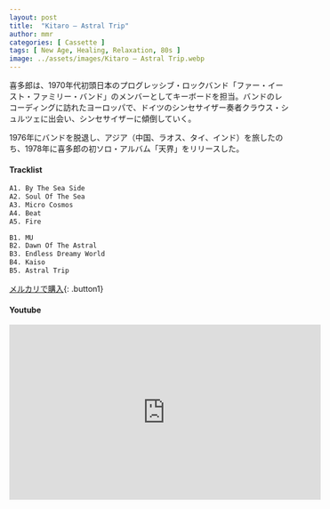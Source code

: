 ```yaml
---
layout: post
title:  "Kitaro – Astral Trip"
author: mmr
categories: [ Cassette ]
tags: [ New Age, Healing, Relaxation, 80s ]
image: ../assets/images/Kitaro – Astral Trip.webp
---
```


喜多郎は、1970年代初頭日本のプログレッシブ・ロックバンド「ファー・イースト・ファミリー・バンド」のメンバーとしてキーボードを担当。バンドのレコーディングに訪れたヨーロッパで、ドイツのシンセサイザー奏者クラウス・シュルツェに出会い、シンセサイザーに傾倒していく。

1976年にバンドを脱退し、アジア（中国、ラオス、タイ、インド）を旅したのち、1978年に喜多郎の初ソロ・アルバム「天界」をリリースした。

#### Tracklist
```md
A1. By The Sea Side
A2. Soul Of The Sea
A3. Micro Cosmos
A4. Beat
A5. Fire

B1. MU
B2. Dawn Of The Astral
B3. Endless Dreamy World
B4. Kaiso
B5. Astral Trip
```

[メルカリで購入](https://jp.mercari.com/item/m99540440507?afid=6142608987){: .button1}

#### Youtube
<iframe width="560" height="315" src="https://www.youtube.com/embed/njDG2zMcnH4?si=gLoIqfx1QYbLtYs3" title="YouTube video player" frameborder="0" allow="accelerometer; autoplay; clipboard-write; encrypted-media; gyroscope; picture-in-picture; web-share" referrerpolicy="strict-origin-when-cross-origin" allowfullscreen></iframe>